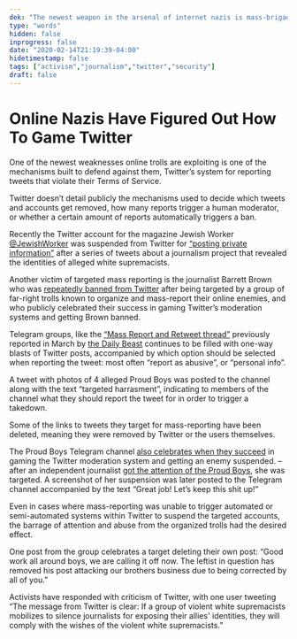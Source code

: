 ```yaml
---
dek: "The newest weapon in the arsenal of internet nazis is mass-brigading Twitter reports, and it’s working"
type: "words"
hidden: false
inprogress: false
date: "2020-02-14T21:19:39-04:00"
hidetimestamp: false
tags: ["activism","journalism","twitter","security"]
draft: false
---
```

# Online Nazis Have Figured Out How To Game Twitter

One of the newest weaknesses online trolls are exploiting is one of the mechanisms built to defend against them, Twitter’s system for reporting tweets that violate their Terms of Service.

Twitter doesn’t detail publicly the mechanisms used to decide which tweets and accounts get removed, how many reports trigger a human moderator, or whether a certain amount of reports automatically triggers a ban.

Recently the Twitter account for the magazine Jewish Worker [@JewishWorker](https://twitter.com/jewishworker) was suspended from Twitter for [“posting private information”](https://twitter.com/selfagency_llc/status/1195481914007805952) after a series of tweets about a journalism project that revealed the identities of alleged white supremacists.

Another victim of targeted mass reporting is the journalist Barrett Brown who was [repeatedly banned from Twitter](https://www.dailydot.com/layer8/barrett-brown-twitter-suspension/) after being targeted by a group of far-right trolls known to organize and mass-report their online enemies, and who publicly celebrated their success in gaming Twitter’s moderation systems and getting Brown banned.

Telegram groups, like the [“Mass Report and Retweet thread”](https://t.me/s/RTandReport?before=248) previously reported in March by [the Daily Beast](https://www.thedailybeast.com/proud-boys-cite-twitter-ceo-jack-dorsey-to-attack-antifa) continues to be filled with one-way blasts of Twitter posts, accompanied by which option should be selected when reporting the tweet: most often “report as abusive”, or “personal info”.

A tweet with photos of 4 alleged Proud Boys was posted to the channel along with the text “targeted harrasment”, indicating to members of the channel what they should report the tweet for in order to trigger a takedown.

Some of the links to tweets they target for mass-reporting have been deleted, meaning they were removed by Twitter or the users themselves.

The Proud Boys Telegram channel [also celebrates when they succeed](https://twitter.com/lcrwnews/status/1129246175628890113?lang=en) in gaming the Twitter moderation system and getting an enemy suspended. – after an independent journalist [got the attention of the Proud Boys](https://onezero.medium.com/nazis-got-me-kicked-off-of-twitter-aaf6ad814104), she was targeted. A screenshot of her suspension was later posted to the Telegram channel accompanied by the text “Great job! Let’s keep this shit up!”

Even in cases where mass-reporting was unable to trigger automated or semi-automated systems within Twitter to suspend the targeted accounts, the barrage of attention and abuse from the organized trolls had the desired effect.

One post from the group celebrates a target deleting their own post: “Good work all around boys, we are calling it off now. The leftist in question has removed his post attacking our brothers business due to being corrected by all of you.”

Activists have responded with criticism of Twitter, with one user tweeting “The message from Twitter is clear: If a group of violent white supremacists mobilizes to silence journalists for exposing their allies' identities, they will comply with the wishes of the violent white supremacists.”
